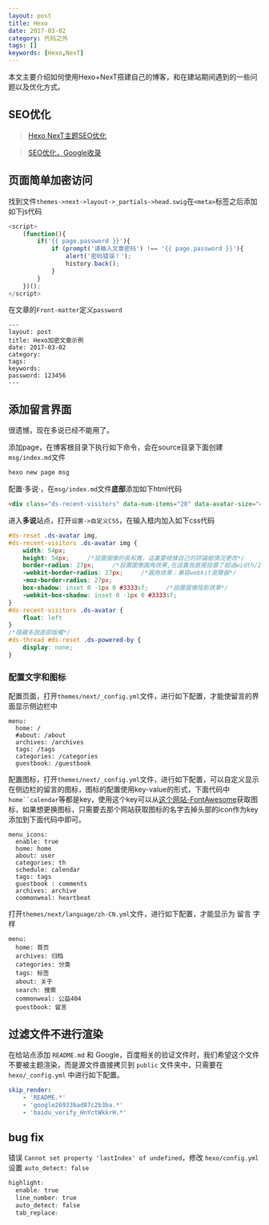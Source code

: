 ```yaml
---
layout: post
title: Hexo
date: 2017-03-02
category: 代码之外
tags: []
keywords: [Hexo,NexT]
---
```


本文主要介绍如何使用Hexo+NexT搭建自己的博客，和在建站期间遇到的一些问题以及优化方式。

<!--more-->



## SEO优化
> [Hexo NexT主题SEO优化](https://lancelot_lewis.coding.me/2016/08/16/blog/Hexo-NexT-SEO/)

> [SEO优化，Google收录](http://www.jianshu.com/p/86557c34b671)



## 页面简单加密访问    

找到文件`themes->next->layout->_partials->head.swig`在`<meta>`标签之后添加如下js代码

```js
<script>
    (function(){
        if('{{ page.password }}'){
            if (prompt('请输入文章密码') !== '{{ page.password }}'){
                alert('密码错误！');
                history.back();
            }
        }
    })();
</script>
```

在文章的`Front-matter`定义`password`

```
---
layout: post
title: Hexo加密文章示例
date: 2017-03-02
category: 
tags: 
keywords:
password: 123456
---
```



## 添加留言界面
很遗憾，现在多说已经不能用了。

添加page，在博客根目录下执行如下命令，会在source目录下面创建`msg/index.md`文件

```bash
hexo new page msg
```

配置·多说·，在`msg/index.md`文件**底部**添加如下html代码

```html
<div class="ds-recent-visitors" data-num-items="28" data-avatar-size="42" id="ds-recent-visitors"></div>
```
进入**多说**站点，打开`设置->自定义CSS`，在输入框内加入如下css代码

```css
#ds-reset .ds-avatar img,
#ds-recent-visitors .ds-avatar img {
    width: 54px;
    height: 54px;     /*設置圖像的長和寬，這裏要根據自己的評論框情況更改*/
    border-radius: 27px;     /*設置圖像圓角效果,在這裏我直接設置了超過width/2的像素，即為圓形了*/
    -webkit-border-radius: 27px;     /*圓角效果：兼容webkit瀏覽器*/
    -moz-border-radius: 27px;
    box-shadow: inset 0 -1px 0 #3333sf;     /*設置圖像陰影效果*/
    -webkit-box-shadow: inset 0 -1px 0 #3333sf;
}
#ds-recent-visitors .ds-avatar {
    float: left
}
/*隱藏多說底部版權*/
#ds-thread #ds-reset .ds-powered-by {
    display: none;
}
```

### 配置文字和图标
配置页面，打开`themes/next/_config.yml`文件，进行如下配置，才能使留言的界面显示侧边栏中

```
menu:
  home: /
  #about: /about
  archives: /archives
  tags: /tags
  categories: /categories
  guestbook: /guestbook
```
配置图标，打开`themes/next/_config.yml`文件，进行如下配置，可以自定义显示在侧边栏的留言的图标，图标的配置使用key-value的形式，下面代码中`home``calendar`等都是key，使用这个key可以从[这个网站-FontAwesome](http://www.bootcss.com/p/font-awesome/#icons-web-app)获取图标，如果想更换图标，只需要去那个网站获取图标的名字去掉头部的icon作为key添加到下面代码中即可。

```
menu_icons:
  enable: true
  home: home
  about: user
  categories: th
  schedule: calendar
  tags: tags
  guestbook : comments
  archives: archive
  commonweal: heartbeat
```
打开`themes/next/language/zh-CN.yml`文件，进行如下配置，才能显示为 留言 字样

```
menu:
  home: 首页
  archives: 归档
  categories: 分类
  tags: 标签
  about: 关于
  search: 搜索
  commonweal: 公益404
  guestbook: 留言
```

## 过滤文件不进行渲染
在给站点添加 `README.md` 和 Google，百度相关的验证文件时，我们希望这个文件不要被主题渲染，而是源文件直接拷贝到 `public` 文件夹中，只需要在 `hexo/_config.yml` 中进行如下配置。

```yml
skip_render:
    - 'README.*'
    - 'google26933bad87c2b3ba.*'
    - 'baidu_verify_HnYctWkkrH.*'
```

## bug fix
错误 `Cannot set property 'lastIndex' of undefined`，修改 `hexo/config.yml` 设置 `auto_detect: false`

```css
highlight:
  enable: true
  line_number: true
  auto_detect: false
  tab_replace: 
```